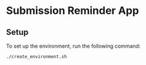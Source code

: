 # Submission Reminder App

## Setup

To set up the environment, run the following command:

```bash
./create_environment.sh

